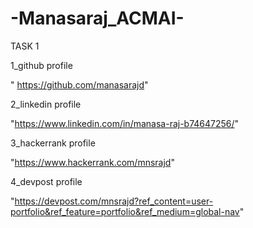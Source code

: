 # -Manasaraj_ACMAI-
TASK 1


1_github profile

   " https://github.com/manasarajd"

2_linkedin profile

   "https://www.linkedin.com/in/manasa-raj-b74647256/"
   
3_hackerrank profile

   "https://www.hackerrank.com/mnsrajd"
   
4_devpost profile

   "https://devpost.com/mnsrajd?ref_content=user-portfolio&ref_feature=portfolio&ref_medium=global-nav"
